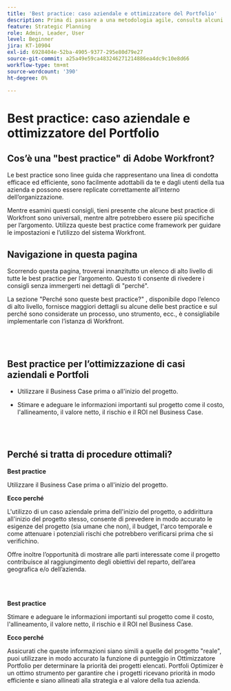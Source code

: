 ```yaml
---
title: 'Best practice: caso aziendale e ottimizzatore del Portfolio'
description: Prima di passare a una metodologia agile, consulta alcuni consigli e domande da porre.
feature: Strategic Planning
role: Admin, Leader, User
level: Beginner
jira: KT-10904
exl-id: 6928404e-52ba-4905-9377-295e80d79e27
source-git-commit: a25a49e59ca483246271214886ea4dc9c10e8d66
workflow-type: tm+mt
source-wordcount: '390'
ht-degree: 0%

---
```


# Best practice: caso aziendale e ottimizzatore del Portfolio

## Cos’è una &quot;best practice&quot; di Adobe Workfront?

Le best practice sono linee guida che rappresentano una linea di condotta efficace ed efficiente, sono facilmente adottabili da te e dagli utenti della tua azienda e possono essere replicate correttamente all’interno dell’organizzazione.

Mentre esamini questi consigli, tieni presente che alcune best practice di Workfront sono universali, mentre altre potrebbero essere più specifiche per l’argomento. Utilizza queste best practice come framework per guidare le impostazioni e l’utilizzo del sistema Workfront.

## Navigazione in questa pagina

Scorrendo questa pagina, troverai innanzitutto un elenco di alto livello di tutte le best practice per l’argomento. Questo ti consente di rivedere i consigli senza immergerti nei dettagli di &quot;perché&quot;.

La sezione &quot;Perché sono queste best practice?&quot; , disponibile dopo l’elenco di alto livello, fornisce maggiori dettagli su alcune delle best practice e sul perché sono considerate un processo, uno strumento, ecc., è consigliabile implementarle con l’istanza di Workfront.

</br>
</br>

## Best practice per l’ottimizzazione di casi aziendali e Portfoli

* Utilizzare il Business Case prima o all&#39;inizio del progetto.

* Stimare e adeguare le informazioni importanti sul progetto come il costo, l&#39;allineamento, il valore netto, il rischio e il ROI nel Business Case.

</br>
</br>

## Perché si tratta di procedure ottimali?

**Best practice**

Utilizzare il Business Case prima o all&#39;inizio del progetto.

**Ecco perché**

L&#39;utilizzo di un caso aziendale prima dell&#39;inizio del progetto, o addirittura all&#39;inizio del progetto stesso, consente di prevedere in modo accurato le esigenze del progetto (sia umane che non), il budget, l&#39;arco temporale e come attenuare i potenziali rischi che potrebbero verificarsi prima che si verifichino.

Offre inoltre l’opportunità di mostrare alle parti interessate come il progetto contribuisce al raggiungimento degli obiettivi del reparto, dell’area geografica e/o dell’azienda.

</br>
</br>

**Best practice**

Stimare e adeguare le informazioni importanti sul progetto come il costo, l&#39;allineamento, il valore netto, il rischio e il ROI nel Business Case.

**Ecco perché**

Assicurati che queste informazioni siano simili a quelle del progetto &quot;reale&quot;, puoi utilizzare in modo accurato la funzione di punteggio in Ottimizzatore Portfolio per determinare la priorità dei progetti elencati. Portfoli Optimizer è un ottimo strumento per garantire che i progetti ricevano priorità in modo efficiente e siano allineati alla strategia e al valore della tua azienda.
